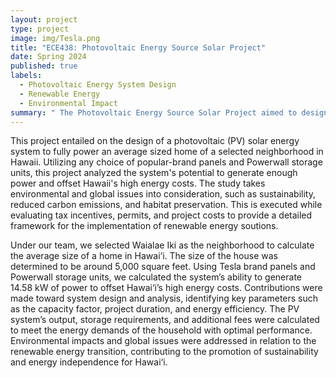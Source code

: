 ```yaml
---
layout: project
type: project 
image: img/Tesla.png
title: "ECE438: Photovoltaic Energy Source Solar Project"
date: Spring 2024
published: true
labels:
  - Photovoltaic Energy System Design
  - Renewable Energy
  - Environmental Impact
summary: " The Photovoltaic Energy Source Solar Project aimed to design a solar energy system to power a Hawaii household efficiently, while addressing sustainability and energy independence."
---
```

This project entailed on the design of a photovoltaic (PV) solar energy system to fully power an average sized home of a selected neighborhood in Hawaii. Utilizing any choice of popular-brand panels and Powerwall storage units, this project analyzed the system's potential to generate enough power and offset Hawaii's high energy costs. The study takes environmental and global issues into consideration, such as sustainability, reduced carbon emissions, and habitat preservation. This is executed while evaluating tax incentives, permits, and project costs to provide a detailed framework for the implementation of renewable energy soutions. 

Under our team, we selected Waialae Iki as the neighborhood to calculate the average size of a home in Hawai‘i. The size of the house was determined to be around 5,000 square feet. Using Tesla brand panels and Powerwall storage units, we calculated the system’s ability to generate 14.58 kW of power to offset Hawai‘i’s high energy costs. Contributions were made toward system design and analysis, identifying key parameters such as the capacity factor, project duration, and energy efficiency. The PV system’s output, storage requirements, and additional fees were calculated to meet the energy demands of the household with optimal performance. Environmental impacts and global issues were addressed in relation to the renewable energy transition, contributing to the promotion of sustainability and energy independence for Hawai‘i.

